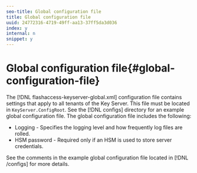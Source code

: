 ```yaml
---
seo-title: Global configuration file
title: Global configuration file
uuid: 24772316-4719-49ff-aa13-37ff5da3d036
index: y
internal: n
snippet: y
---
```


# Global configuration file{#global-configuration-file}

The [!DNL flashaccess-keyserver-global.xml] configuration file contains settings that apply to all tenants of the Key Server. This file must be located in `KeyServer.ConfigRoot`. See the [!DNL configs] directory for an example global configuration file. The global configuration file includes the following:

* Logging - Specifies the logging level and how frequently log files are rolled. 
* HSM password - Required only if an HSM is used to store server credentials.

See the comments in the example global configuration file located in [!DNL <Primetime DRM Key Server>/configs] for more details. 
